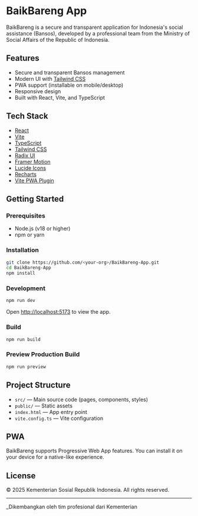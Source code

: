 # BaikBareng App

BaikBareng is a secure and transparent application for Indonesia's social assistance (Bansos), developed by a professional team from the Ministry of Social Affairs of the Republic of Indonesia.

## Features

- Secure and transparent Bansos management
- Modern UI with [Tailwind CSS](https://tailwindcss.com/)
- PWA support (installable on mobile/desktop)
- Responsive design
- Built with React, Vite, and TypeScript

## Tech Stack

- [React](https://react.dev/)
- [Vite](https://vitejs.dev/)
- [TypeScript](https://www.typescriptlang.org/)
- [Tailwind CSS](https://tailwindcss.com/)
- [Radix UI](https://www.radix-ui.com/)
- [Framer Motion](https://www.framer.com/motion/)
- [Lucide Icons](https://lucide.dev/)
- [Recharts](https://recharts.org/)
- [Vite PWA Plugin](https://vite-pwa-org.netlify.app/)

## Getting Started

### Prerequisites

- Node.js (v18 or higher)
- npm or yarn

### Installation

```bash
git clone https://github.com/<your-org>/BaikBareng-App.git
cd BaikBareng-App
npm install
```

### Development

```bash
npm run dev
```

Open [http://localhost:5173](http://localhost:5173) to view the app.

### Build

```bash
npm run build
```

### Preview Production Build

```bash
npm run preview
```

## Project Structure

- `src/` — Main source code (pages, components, styles)
- `public/` — Static assets
- `index.html` — App entry point
- `vite.config.ts` — Vite configuration

## PWA

BaikBareng supports Progressive Web App features. You can install it on your device for a native-like experience.

## License

&copy; 2025 Kementerian Sosial Republik Indonesia. All rights reserved.

---

_Dikembangkan oleh tim profesional dari Kementerian